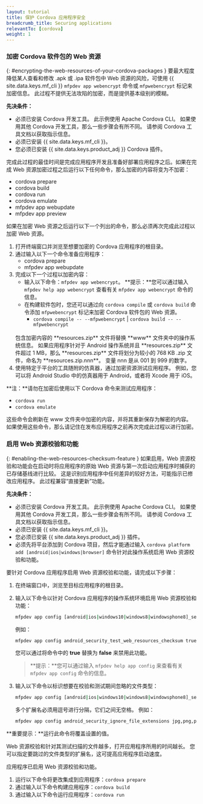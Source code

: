 ```yaml
---
layout: tutorial
title: 保护 Cordova 应用程序安全
breadcrumb_title: Securing applications
relevantTo: [cordova]
weight: 1
---
```

<!-- NLS_CHARSET=UTF-8 -->
### 加密 Cordova 软件包的 Web 资源
{: #encrypting-the-web-resources-of-your-cordova-packages }
要最大程度降低某人查看和修改 .apk 或 .ipa 软件包中 Web 资源的风险，可使用 {{ site.data.keys.mf_cli }} `mfpdev app webencrypt` 命令或 `mfpwebencrypt` 标记来加密信息。 此过程不提供无法攻陷的加密，而是提供基本级别的模糊。

**先决条件：**

* 必须已安装 Cordova 开发工具。 此示例使用 Apache Cordova CLI。 如果使用其他 Cordova 开发工具，那么一些步骤会有所不同。 请参阅 Cordova 工具文档以获取指示信息。
* 必须已安装 {{ site.data.keys.mf_cli }}。
* 您必须已安装 {{ site.data.keys.product_adj }} Cordova 插件。

完成此过程的最佳时间是完成应用程序开发且准备好部署应用程序之后。如果在完成 Web 资源加密过程之后运行以下任何命令，那么加密的内容将变为不加密：

* cordova prepare
* cordova build
* cordova run
* cordova emulate
* mfpdev app webupdate
* mfpdev app preview

如果在加密 Web 资源之后运行以下一个列出的命令，那么必须再次完成此过程以加密 Web 资源。

1. 打开终端窗口并浏览至想要加密的 Cordova 应用程序的根目录。
2. 通过输入以下一个命令准备应用程序：
    - cordova prepare
    - mfpdev app webupdate
3. 完成以下一个过程以加密内容：
    - 输入以下命令：`mfpdev app webencrypt`。 **提示：**您可以通过输入 `mfpdev help app webencrypt` 查看有关 `mfpdev app webencrypt` 命令的信息。
    - 在构建软件包时，您还可以通过向 `cordova compile` 或 `cordova build` 命令添加 `mfpwebencrypt` 标记来加密 Cordova 软件包的 Web 资源。
        - `cordova compile -- --mfpwebencrypt` | `cordova build -- --mfpwebencrypt`
    <br/>
    包含加密内容的 **resources.zip** 文件将替换 **www** 文件夹中的操作系统信息。  
    如果应用程序针对于 Android 操作系统并且 **resources.zip** 文件超过 1 MB，那么 **resources.zip** 文件将划分为较小的 768 KB .zip 文件，命名为 **resources.zip.nnn**。 变量 nnn 是从 001 到 999 的数字。
4. 使用特定于平台的工具随附的仿真器，通过加密资源测试应用程序。 例如，您可以将 Android Studio 中的仿真器用于 Android，或者将 Xcode 用于 iOS。

**注：**请勿在加密后使用以下 Cordova 命令来测试应用程序：

* `cordova run`
* `cordova emulate`

这些命令会刷新在 www 文件夹中加密的内容，并将其重新保存为解密的内容。 如果使用这些命令，那么请记住在发布应用程序之前再次完成此过程以进行加密。

### 启用 Web 资源校验和功能
{: #enabling-the-web-resources-checksum-feature }
如果启用，Web 资源校验和功能会在启动时将应用程序的原始 Web 资源与第一次启动应用程序时捕获的已存储基线进行比较。 这是识别应用程序中任何差异的较好方法，可能指示已修改应用程序。 此过程兼容“直接更新”功能。

**先决条件：**

* 必须已安装 Cordova 开发工具。 此示例使用 Apache Cordova CLI。 如果使用其他 Cordova 开发工具，那么一些步骤会有所不同。 请参阅 Cordova 工具文档以获取指示信息。
* 必须已安装 {{ site.data.keys.mf_cli }}。
* 您必须已安装 {{ site.data.keys.product_adj }} 插件。
* 必须先将平台添加到 Cordova 项目，然后才能通过输入 `cordova platform add [android|ios|windows|browser]` 命令针对此操作系统启用 Web 资源校验和功能。

要针对 Cordova 应用程序启用 Web 资源校验和功能，请完成以下步骤：

1. 在终端窗口中，浏览至目标应用程序的根目录。
2. 输入以下命令以针对 Cordova 应用程序的操作系统环境启用 Web 资源校验和功能：

   ```bash
   mfpdev app config [android|ios|windows10|windows8|windowsphone8]_security_test_web_resources_checksum true
   ```

   例如：  

   ```bash
   mfpdev app config android_security_test_web_resources_checksum true
   ```

   您可以通过将命令中的 **true** 替换为 **false** 来禁用此功能。

   > **提示：**您可以通过输入 `mfpdev help app config` 来查看有关 `mfpdev app config` 命令的信息。

3. 输入以下命令以标识想要在校验和测试期间忽略的文件类型：

   ```bash
   mfpdev app config [android|ios|windows10|windows8|windowsphone8]_security_ignore_file_extensions [ file_extension1,file_extension2 ]
   ```

   多个扩展名必须用逗号进行分隔，它们之间无空格。 例如：

   ```bash
   mfpdev app config android_security_ignore_file_extensions jpg,png,pdf
   ```

**重要提示：**运行此命令将覆盖设置的值。

Web 资源校验和针对其测试扫描的文件越多，打开应用程序所用的时间越长。 您可以指定要跳过的文件类型的扩展名，这可提高应用程序启动速度。

应用程序已启用 Web 资源校验和功能。

1. 运行以下命令将更改集成到应用程序：`cordova prepare`
2. 通过输入以下命令构建应用程序：`cordova build`
3. 通过输入以下命令运行应用程序：`cordova run`
